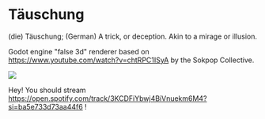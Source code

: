 # Täuschung

(die) Täuschung;
(German) A trick, or deception. Akin to a mirage or illusion.



Godot engine "false 3d" renderer based on https://www.youtube.com/watch?v=chtRPC1ISyA by the Sokpop Collective.

![](https://github.com/Pengalu/Tauschung/blob/master/b314807689d6928646c5f64c981a6c57.gif?raw=true)

Hey! You should stream https://open.spotify.com/track/3KCDFiYbwj4BiVnuekm6M4?si=ba5e733d73aa44f6 !
